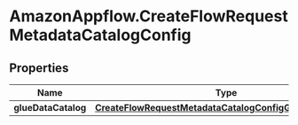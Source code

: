 # AmazonAppflow.CreateFlowRequestMetadataCatalogConfig

## Properties

Name | Type | Description | Notes
------------ | ------------- | ------------- | -------------
**glueDataCatalog** | [**CreateFlowRequestMetadataCatalogConfigGlueDataCatalog**](CreateFlowRequestMetadataCatalogConfigGlueDataCatalog.md) |  | [optional] 



